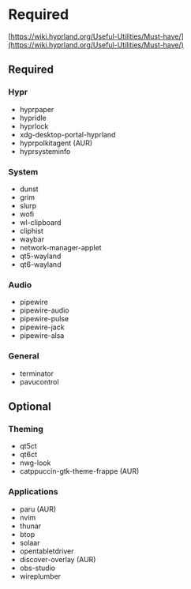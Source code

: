 # Required

[https://wiki.hyprland.org/Useful-Utilities/Must-have/](https://wiki.hyprland.org/Useful-Utilities/Must-have/)

## Required

### Hypr

- hyprpaper
- hypridle
- hyprlock
- xdg-desktop-portal-hyprland
- hyprpolkitagent (AUR)
- hyprsysteminfo

### System

- dunst
- grim
- slurp
- wofi
- wl-clipboard
- cliphist
- waybar
- network-manager-applet
- qt5-wayland
- qt6-wayland

### Audio

- pipewire
- pipewire-audio
- pipewire-pulse
- pipewire-jack
- pipewire-alsa

### General

- terminator
- pavucontrol

## Optional

### Theming

- qt5ct
- qt6ct
- nwg-look
- catppuccin-gtk-theme-frappe (AUR)

### Applications

- paru (AUR)
- nvim
- thunar
- btop
- solaar
- opentabletdriver
- discover-overlay (AUR)
- obs-studio
- wireplumber

